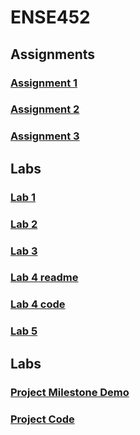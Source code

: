 # ENSE452

## Assignments 

### [Assignment 1](https://github.com/mtzamanpk/ENSE452-MuhammadZaman/tree/main/Assignments/Assignment_1)
### [Assignment 2](https://github.com/mtzamanpk/ENSE452-MuhammadZaman/tree/main/Assignments/Assignment_2) 
### [Assignment 3](https://github.com/mtzamanpk/ENSE452-MuhammadZaman/tree/main/Assignments/Assignment_3)

## Labs

### [Lab 1](https://github.com/mtzamanpk/ENSE452-MuhammadZaman/tree/main/Labs/Lab1/Core/Src)
### [Lab 2](https://github.com/mtzamanpk/ENSE452-MuhammadZaman/tree/main/Labs/Lab2/Core/Src)
### [Lab 3](https://github.com/mtzamanpk/ENSE452-MuhammadZaman/tree/main/Labs/Lab3/Core/Src)
### [Lab 4 readme](https://github.com/mtzamanpk/ENSE452-MuhammadZaman/tree/main/Labs/Lab4)
### [Lab 4 code](https://github.com/mtzamanpk/ENSE452-MuhammadZaman/tree/main/Labs/Lab4/Core/Src)
### [Lab 5](https://github.com/mtzamanpk/ENSE452-MuhammadZaman/blob/main/Labs/Lab5/Core/Src/main.c)

## Labs

### [Project Milestone Demo](https://github.com/mtzamanpk/ENSE452-MuhammadZaman/blob/main/Project_Documentation/ENSE452%20-%20Project%20Milestone.pdf)
### [Project Code](https://github.com/mtzamanpk/ENSE452-MuhammadZaman/tree/main/Labs/Project/Core/Src)

